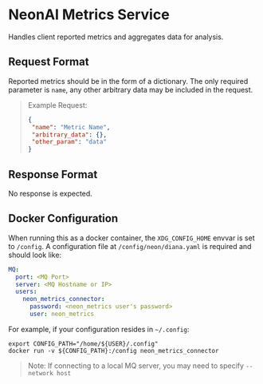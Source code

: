 # NeonAI Metrics Service
Handles client reported metrics and aggregates data for analysis.

## Request Format
Reported metrics should be in the form of a dictionary. The only required parameter is `name`, any other arbitrary data 
may be included in the request.

>Example Request:
>```json
>{
>  "name": "Metric Name",
>  "arbitrary_data": {},
>  "other_param": "data"
>}
>```

## Response Format
No response is expected.

## Docker Configuration
When running this as a docker container, the `XDG_CONFIG_HOME` envvar is set to `/config`.
A configuration file at `/config/neon/diana.yaml` is required and should look like:
```yaml
MQ:
  port: <MQ Port>
  server: <MQ Hostname or IP>
  users:
    neon_metrics_connector:
      password: <neon_metrics user's password>
      user: neon_metrics
```

For example, if your configuration resides in `~/.config`:
```shell
export CONFIG_PATH="/home/${USER}/.config"
docker run -v ${CONFIG_PATH}:/config neon_metrics_connector
```
> Note: If connecting to a local MQ server, you may need to specify `--network host`